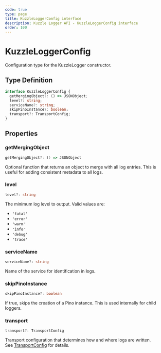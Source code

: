 ```yaml
---
code: true
type: page
title: KuzzleLoggerConfig interface
description: Kuzzle Logger API - KuzzleLoggerConfig interface
order: 100
---
```


# KuzzleLoggerConfig

Configuration type for the KuzzleLogger constructor.

## Type Definition

```typescript
interface KuzzleLoggerConfig {
  getMergingObject?: () => JSONObject;
  level?: string;
  serviceName?: string;
  skipPinoInstance?: boolean;
  transport?: TransportConfig;
}
```

## Properties

### getMergingObject

```typescript
getMergingObject?: () => JSONObject
```

Optional function that returns an object to merge with all log entries. This is useful for adding consistent metadata to all logs.

### level

```typescript
level?: string
```

The minimum log level to output. Valid values are:

- `'fatal'`
- `'error'`
- `'warn'`
- `'info'`
- `'debug'`
- `'trace'`

### serviceName

```typescript
serviceName?: string
```

Name of the service for identification in logs.

### skipPinoInstance

```typescript
skipPinoInstance?: boolean
```

If true, skips the creation of a Pino instance. This is used internally for child loggers.

### transport

```typescript
transport?: TransportConfig
```

Transport configuration that determines how and where logs are written. See [TransportConfig](/logger/2/api/types/transport-config) for details.

